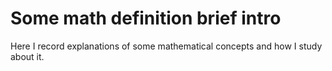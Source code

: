 # Some math definition brief intro

Here I record explanations of some mathematical concepts and how I study about it.

